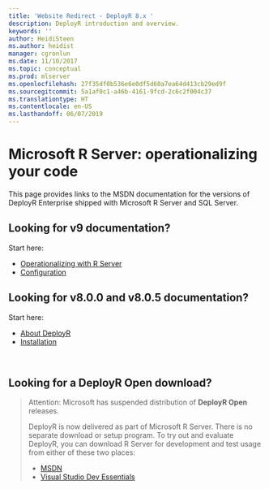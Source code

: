 ```yaml
---
title: 'Website Redirect - DeployR 8.x '
description: DeployR introduction and overview.
keywords: ''
author: HeidiSteen
ms.author: heidist
manager: cgronlun
ms.date: 11/10/2017
ms.topic: conceptual
ms.prod: mlserver
ms.openlocfilehash: 27f35df0b536e6e0df5d60a7ea64d413cb29ed9f
ms.sourcegitcommit: 5a1af0c1-a46b-4161-9fcd-2c6c2f004c37
ms.translationtype: HT
ms.contentlocale: en-US
ms.lasthandoff: 06/07/2019
---
```

# <a name="microsoft-r-server-operationalizing-your-code"></a>Microsoft R Server: operationalizing your code

This page provides links to the MSDN documentation for the versions of DeployR Enterprise shipped with Microsoft R Server and SQL Server.

## <a name="looking-for-v9-documentation"></a>Looking for v9 documentation?

Start here:

+ [Operationalizing with R Server](https://msdn.microsoft.com/microsoft-r/operationalize/about)
+ [Configuration](https://msdn.microsoft.com/microsoft-r/operationalize/configuration-initial)


## <a name="looking-for-v800-and-v805-documentation"></a>Looking for v8.0.0 and v8.0.5 documentation?

Start here:
+ [About DeployR](https://msdn.microsoft.com/microsoft-r/deployr-about)
+ [Installation](https://msdn.microsoft.com/microsoft-r/deployr-installation)

<br>

## <a name="looking-for-a-deployr-open-download"></a>Looking for a DeployR Open download?

>Attention: Microsoft has suspended distribution of **DeployR Open** releases. 
>
>DeployR is now delivered as part of Microsoft R Server. There is no separate download or setup program.
>To try out and evaluate DeployR, you can download R Server for development and test usage from either of these two places:
> - [MSDN](https://aka.ms/rserver/linux/download) 
> - [Visual Studio Dev Essentials](https://www.visualstudio.com/dev-essentials/)